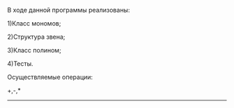 В ходе данной программы реализованы:

1)Класс мономов;

2)Структура звена;

3)Класс полином;

4)Тесты.

Осуществляемые операции:

+,-,*


-------------------------------------------------------------------------
